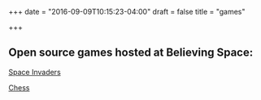+++
date = "2016-09-09T10:15:23-04:00"
draft = false
title = "games"

+++

## Open source games hosted at Believing Space:

[Space Invaders](//invaders.believing.space)

[Chess](chess.believing.space) 



